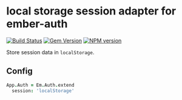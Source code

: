 # local storage session adapter for ember-auth

[![Build Status](https://secure.travis-ci.org/heartsentwined/ember-auth-session-local-storage.png)](http://travis-ci.org/heartsentwined/ember-auth-session-local-storage)
[![Gem Version](https://badge.fury.io/rb/ember-auth-session-local_storage-source.png)](http://badge.fury.io/rb/ember-auth-session-local_storage-source)
[![NPM version](https://badge.fury.io/js/ember-auth.png)](http://badge.fury.io/js/ember-auth-session-local-storage)

Store session data in `localStorage`.

## Config

```coffeescript
App.Auth = Em.Auth.extend
  session: 'localStorage'
```
